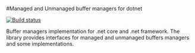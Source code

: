 #Managed and Unmanaged buffer managers for dotnet

[![Build status](https://ci.appveyor.com/api/projects/status/nmx8c7p5fygse6bb?svg=true)](https://ci.appveyor.com/project/gigi81/buffermanager)

Buffer managers implementation for .net core and .net framework. The library provides interfaces for managed and unmanaged buffers managers and some implementations.

